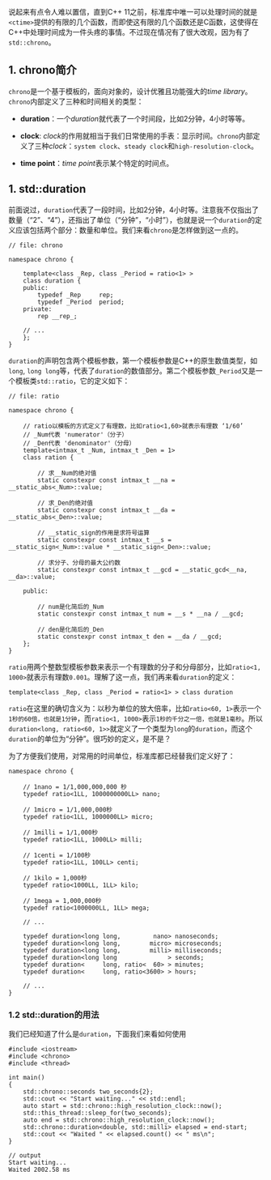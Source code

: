 说起来有点令人难以置信，直到C++ 11之前，标准库中唯一可以处理时间的就是`<ctime>`提供的有限的几个函数，而即使这有限的几个函数还是C函数，这使得在C++中处理时间成为一件头疼的事情。不过现在情况有了很大改观，因为有了`std::chrono`。

## 1. chrono简介

`chrono`是一个基于模板的，面向对象的，设计优雅且功能强大的*time library*。`chrono`内部定义了三种和时间相关的类型：

* **duration**：一个*duration*就代表了一个时间段，比如2分钟，4小时等等。

* **clock**: *clock*的作用就相当于我们日常使用的手表：显示时间。`chrono`内部定义了三种*clock*：`system clock`、`steady clock`和`high-resolution-clock`。

* **time point**：*time point*表示某个特定的时间点。


## 1. std::duration

前面说过，`duration`代表了一段时间，比如2分钟，4小时等。注意我不仅指出了数量（“2”、“4”），还指出了单位（“分钟”，“小时”），也就是说一个`duration`的定义应该包括两个部分：数量和单位。我们来看`chrono`是怎样做到这一点的。

```
// file: chrono

namespace chrono {

    template<class _Rep, class _Period = ratio<1> >
    class duration {
    public:
        typedef _Rep     rep;
        typedef _Period  period;
    private:
        rep __rep_;
    
    // ...
    };
}
```

`duration`的声明包含两个模板参数，第一个模板参数是C++的原生数值类型，如`long`, `long long`等，代表了`duration`的数值部分。第二个模板参数`_Period`又是一个模板类`std::ratio`，它的定义如下：


```
// file: ratio

namespace chrono {

    // ratio以模板的方式定义了有理数，比如ratio<1,60>就表示有理数 ‘1/60’
    // _Num代表 'numerator'（分子）
    // _Den代表 'denominator'（分母）
    template<intmax_t _Num, intmax_t _Den = 1>
    class ration {
    
        // 求__Num的绝对值
        static constexpr const intmax_t __na = __static_abs<_Num>::value;
    
        // 求_Den的绝对值
        static constexpr const intmax_t __da = __static_abs<_Den>::value;
    
        // __static_sign的作用是求符号运算
        static constexpr const intmax_t __s = __static_sign<_Num>::value * __static_sign<_Den>::value;
    
        // 求分子、分母的最大公约数
        static constexpr const intmax_t __gcd = __static_gcd<__na, __da>::value;
    
    public:
    
        // num是化简后的_Num
        static constexpr const intmax_t num = __s * __na / __gcd;
    
        // den是化简后的_Den
        static constexpr const intmax_t den = __da / __gcd;
    };
}
```

`ratio`用两个整数型模板参数来表示一个有理数的分子和分母部分，比如`ratio<1, 1000>`就表示有理数`0.001`。理解了这一点，我们再来看`duration`的定义：

```
template<class _Rep, class _Period = ratio<1> > class duration 
```

`ratio`在这里的确切含义为：以秒为单位的放大倍率，比如`ratio<60, 1>`表示一个`1秒的60倍，也就是1分钟`，而`ratio<1, 1000>`表示`1秒的千分之一倍，也就是1毫秒`。所以`duration<long, ratio<60, 1>>`就定义了一个类型为`long`的`duration`，而这个`duration`的单位为“分钟”。很巧妙的定义，是不是？

为了方便我们使用，对常用的时间单位，标准库都已经替我们定义好了：

```
namespace chrono {

    // 1nano = 1/1,000,000,000 秒
    typedef ratio<1LL, 1000000000LL> nano;

    // 1micro = 1/1,000,000秒
    typedef ratio<1LL, 1000000LL> micro;

    // 1milli = 1/1,000秒
    typedef ratio<1LL, 1000LL> milli;

    // 1centi = 1/100秒
    typedef ratio<1LL, 100LL> centi;

    // 1kilo = 1,000秒
    typedef ratio<1000LL, 1LL> kilo;

    // 1mega = 1,000,000秒
    typedef ratio<1000000LL, 1LL> mega;
    
    // ...
    
    typedef duration<long long,         nano> nanoseconds;
    typedef duration<long long,        micro> microseconds;
    typedef duration<long long,        milli> milliseconds;
    typedef duration<long long              > seconds;
    typedef duration<     long, ratio<  60> > minutes;
    typedef duration<     long, ratio<3600> > hours;
    
    // ...
}
```


### 1.2 std::duration的用法

我们已经知道了什么是`duration`，下面我们来看如何使用

```
#include <iostream>
#include <chrono>
#include <thread>
 
int main()
{
    std::chrono::seconds two_seconds{2}; 
    std::cout << "Start waiting..." << std::endl;
    auto start = std::chrono::high_resolution_clock::now();
    std::this_thread::sleep_for(two_seconds);
    auto end = std::chrono::high_resolution_clock::now();
    std::chrono::duration<double, std::milli> elapsed = end-start;
    std::cout << "Waited " << elapsed.count() << " ms\n";
}

// output
Start waiting...
Waited 2002.58 ms
```